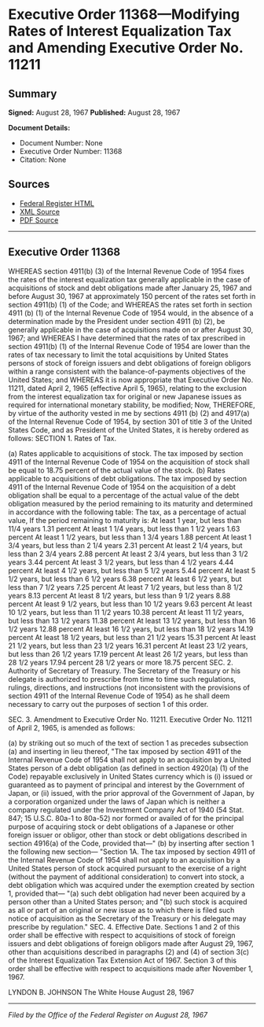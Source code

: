 # Executive Order 11368—Modifying Rates of Interest Equalization Tax and Amending Executive Order No. 11211

## Summary

**Signed:** August 28, 1967
**Published:** August 28, 1967

**Document Details:**
- Document Number: None
- Executive Order Number: 11368
- Citation: None

## Sources
- [Federal Register HTML](https://www.presidency.ucsb.edu/documents/executive-order-11368-modifying-rates-interest-equalization-tax-and-amending-executive)
- [XML Source](None)
- [PDF Source](None)

---

## Executive Order 11368

WHEREAS section 4911(b) (3) of the Internal Revenue Code of 1954 fixes the rates of the interest equalization tax generally applicable in the case of acquisitions of stock and debt obligations made after January 25, 1967 and before August 30, 1967 at approximately 150 percent of the rates set forth in section 4911(b) (1) of the Code; and
WHEREAS the rates set forth in section 4911 (b) (1) of the Internal Revenue Code of 1954 would, in the absence of a determination made by the President under section 4911 (b) (2), be generally applicable in the case of acquisitions made on or after August 30, 1967; and
WHEREAS I have determined that the rates of tax prescribed in section 4911(b) (1) of the Internal Revenue Code of 1954 are lower than the rates of tax necessary to limit the total acquisitions by United States persons of stock of foreign issuers and debt obligations of foreign obligors within a range consistent with the balance-of-payments objectives of the United States; and
WHEREAS it is now appropriate that Executive Order No. 11211, dated April 2, 1965 (effective April 5, 1965), relating to the exclusion from the interest equalization tax for original or new Japanese issues as required for international monetary stability, be modified;
Now, THEREFORE, by virtue of the authority vested in me by sections 4911 (b) (2) and 4917(a) of the Internal Revenue Code of 1954, by section 301 of title 3 of the United States Code, and as President of the United States, it is hereby ordered as follows:
SECTION 1. Rates of Tax.

(a) Rates applicable to acquisitions of stock. The tax imposed by section 4911 of the Internal Revenue Code of 1954 on the acquisition of stock shall be equal to 18.75 percent of the actual value of the stock.
(b) Rates applicable to acquisitions of debt obligations. The tax imposed by section 4911 of the Internal Revenue Code of 1954 on the acquisition of a debt obligation shall be equal to a percentage of the actual value of the debt obligation measured by the period remaining to its maturity and determined in accordance with the following table:
The tax, as a percentage of actual value,
If the period remaining to maturity is:
At least 1 year, but less than 11/4 years 1.31 percent
At least 1 1/4 years, but less than 1 1/2 years 1.63 percent
At least 1 1/2 years, but less than 1 3/4 years 1.88 percent
At least 1 3/4 years, but less than 2 1/4 years 2.31 percent
At least 2 1/4 years, but less than 2 3/4 years 2.88 percent
At least 2 3/4 years, but less than 3 1/2 years 3.44 percent
At least 3 1/2 years, but less than 4 1/2 years 4.44 percent
At least 4 1/2 years, but less than 5 1/2 years 5.44 percent
At least 5 1/2 years, but less than 6 1/2 years 6.38 percent
At least 6 1/2 years, but less than 7 1/2 years 7.25 percent
At least 7 1/2 years, but less than 8 1/2 years 8.13 percent
At least 8 1/2 years, but less than 9 1/2 years 8.88 percent
At least 9 1/2 years, but less than 10 1/2 years 9.63 percent
At least 10 1/2 years, but less than 11 1/2 years 10.38 percent
At least 11 1/2 years, but less than 13 1/2 years 11.38 percent
At least 13 1/2 years, but less than 16 1/2 years 12.88 percent
At least 16 1/2 years, but less than 18 1/2 years 14.19 percent
At least 18 1/2 years, but less than 21 1/2 years 15.31 percent
At least 21 1/2 years, but less than 23 1/2 years 16.31 percent
At least 23 1/2 years, but less than 26 1/2 years 17.19 percent
At least 26 1/2 years, but less than 28 1/2 years 17.94 percent
28 1/2 years or more 18.75 percent
SEC. 2. Authority of Secretary of Treasury. The Secretary of the Treasury or his delegate is authorized to prescribe from time to time such regulations, rulings, directions, and instructions (not inconsistent with the provisions of section 4911 of the Internal Revenue Code of 1954) as he shall deem necessary to carry out the purposes of section 1 of this order.

SEC. 3. Amendment to Executive Order No. 11211. Executive Order No. 11211 of April 2, 1965, is amended as follows:

(a) by striking out so much of the text of section 1 as precedes subsection (a) and inserting in lieu thereof, "The tax imposed by section 4911 of the Internal Revenue Code of 1954 shall not apply to an acquisition by a United States person of a debt obligation (as defined in section 4920(a) (1) of the Code) repayable exclusively in United States currency which is (i) issued or guaranteed as to payment of principal and interest by the Government of Japan, or (ii) issued, with the prior approval of the Government of Japan, by a corporation organized under the laws of Japan which is neither a company regulated under the Investment Company Act of 1940 (54 Stat. 847; 15 U.S.C. 80a-1 to 80a-52) nor formed or availed of for the principal purpose of acquiring stock or debt obligations of a Japanese or other foreign issuer or obligor, other than stock or debt obligations described in section 4916(a) of the Code, provided that—"
(b) by inserting after section 1 the following new section— "Section 1A. The tax imposed by section 4911 of the Internal Revenue Code of 1954 shall not apply to an acquisition by a United States person of stock acquired pursuant to the exercise of a right (without the payment of additional consideration) to convert into stock, a debt obligation which was acquired under the exemption created by section 1, provided that—
"(a) such debt obligation had never been acquired by a person other than a United States person; and
"(b) such stock is acquired as all or part of an original or new issue as to which there is filed such notice of acquisition as the Secretary of the Treasury or his delegate may prescribe by regulation."
SEC. 4. Effective Date. Sections 1 and 2 of this order shall be effective with respect to acquisitions of stock of foreign issuers and debt obligations of foreign obligors made after August 29, 1967, other than acquisitions described in paragraphs (2) and (4) of section 3(c) of the Interest Equalization Tax Extension Act of 1967. Section 3 of this order shall be effective with respect to acquisitions made after November 1, 1967.

LYNDON B. JOHNSON
The White House
August 28, 1967

---

*Filed by the Office of the Federal Register on August 28, 1967*
